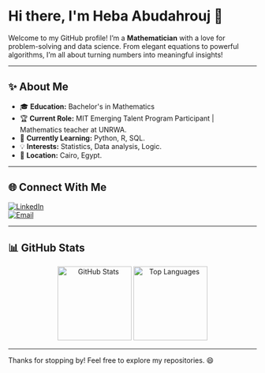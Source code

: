 # Hi there, I'm Heba Abudahrouj 🚀

Welcome to my GitHub profile! I’m a **Mathematician** with a love for problem-solving and data science. From elegant equations to powerful algorithms, I’m all about turning numbers into meaningful insights!

---

## ✨ About Me

- 🎓 **Education:** Bachelor's in Mathematics
- 🏆 **Current Role:** MIT Emerging Talent Program Participant | Mathematics teacher at UNRWA.
- 🌱 **Currently Learning:** Python, R, SQL.
- 💡 **Interests:** Statistics, Data analysis, Logic.
- 📍 **Location:** Cairo, Egypt.

---

## 🌐 Connect With Me

[![LinkedIn](https://img.shields.io/badge/-LinkedIn-blue?style=for-the-badge&logo=linkedin&logoColor=white)](https://www.linkedin.com/in/heba-abu-dahrouj-b36456339/)  
[![Email](https://img.shields.io/badge/-Email-d14836?style=for-the-badge&logo=gmail&logoColor=white)](mailto:heba94153@hotmail.com)

---

## 📊 GitHub Stats

<div align="center">
  <img src="https://github-readme-stats.vercel.app/api?username=yourusername&show_icons=true&theme=tokyonight" alt="GitHub Stats" height="150"/>
  <img src="https://github-readme-stats.vercel.app/api/top-langs/?username=yourusername&layout=compact&theme=tokyonight" alt="Top Languages" height="150"/>
</div>

---

Thanks for stopping by! Feel free to explore my repositories. 😄
